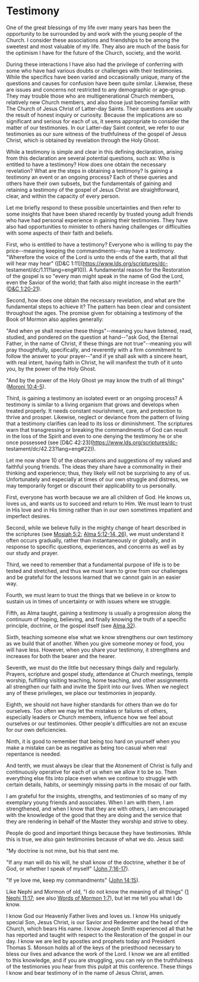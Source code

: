 # Testimony

One of the great blessings of my life over many years has been the opportunity
to be surrounded by and work with the young people of the Church. I consider
these associations and friendships to be among the sweetest and most valuable
of my life. They also are much of the basis for the optimism I have for the
future of the Church, society, and the world.

During these interactions I have also had the privilege of conferring with
some who have had various doubts or challenges with their testimonies. While
the specifics have been varied and occasionally unique, many of the questions
and causes for confusion have been quite similar. Likewise, these are issues
and concerns not restricted to any demographic or age-group. They may trouble
those who are multigenerational Church members, relatively new Church members,
and also those just becoming familiar with The Church of Jesus Christ of
Latter-day Saints. Their questions are usually the result of honest inquiry or
curiosity. Because the implications are so significant and serious for each of
us, it seems appropriate to consider the matter of our testimonies. In our
Latter-day Saint context, we refer to our testimonies as our sure witness of
the truthfulness of the gospel of Jesus Christ, which is obtained by
revelation through the Holy Ghost.

While a testimony is simple and clear in this defining declaration, arising
from this declaration are several potential questions, such as: Who is
entitled to have a testimony? How does one obtain the necessary revelation?
What are the steps in obtaining a testimony? Is gaining a testimony an event
or an ongoing process? Each of these queries and others have their own
subsets, but the fundamentals of gaining and retaining a testimony of the
gospel of Jesus Christ are straightforward, clear, and within the capacity of
every person.

Let me briefly respond to these possible uncertainties and then refer to some
insights that have been shared recently by trusted young adult friends who
have had personal experience in gaining their testimonies. They have also had
opportunities to minister to others having challenges or difficulties with
some aspects of their faith and beliefs.

First, who is entitled to have a testimony? Everyone who is willing to pay the
price--meaning keeping the commandments--may have a testimony. "Wherefore the
voice of the Lord is unto the ends of the earth, that all that will hear may
hear" ([D&amp;C 1:11](https://www.lds.org/scriptures/dc-
testament/dc/1.11?lang=eng#10)). A fundamental reason for the Restoration of
the gospel is so "every man might speak in the name of God the Lord, even the
Savior of the world; that faith also might increase in the earth" ([D&amp;C
1:20-21](https://www.lds.org/scriptures/dc-testament/dc/1.20-21?lang=eng#19)).

Second, how does one obtain the necessary revelation, and what are the
fundamental steps to achieve it? The pattern has been clear and consistent
throughout the ages. The promise given for obtaining a testimony of the Book
of Mormon also applies generally:

"And when ye shall receive these things"--meaning you have listened, read,
studied, and pondered on the question at hand--"ask God, the Eternal Father,
in the name of Christ, if these things are not true"--meaning you will pray
thoughtfully, specifically, and reverently with a firm commitment to follow
the answer to your prayer--"and if ye shall ask with a sincere heart, with
real intent, having faith in Christ, he will manifest the truth of it unto
you, by the power of the Holy Ghost.

"And by the power of the Holy Ghost ye may know the truth of all things"
([Moroni 10:4-5](https://www.lds.org/scriptures/bofm/moro/10.4-5?lang=eng#3)).

Third, is gaining a testimony an isolated event or an ongoing process? A
testimony is similar to a living organism that grows and develops when treated
properly. It needs constant nourishment, care, and protection to thrive and
prosper. Likewise, neglect or deviance from the pattern of living that a
testimony clarifies can lead to its loss or diminishment. The scriptures warn
that transgressing or breaking the commandments of God can result in the loss
of the Spirit and even to one denying the testimony he or she once possessed
(see [D&amp;C 42:23](https://www.lds.org/scriptures/dc-
testament/dc/42.23?lang=eng#22)).

Let me now share 10 of the observations and suggestions of my valued and
faithful young friends. The ideas they share have a commonality in their
thinking and experience; thus, they likely will not be surprising to any of
us. Unfortunately and especially at times of our own struggle and distress, we
may temporarily forget or discount their applicability to us personally.

First, everyone has worth because we are all children of God. He knows us,
loves us, and wants us to succeed and return to Him. We must learn to trust in
His love and in His timing rather than in our own sometimes impatient and
imperfect desires.

Second, while we believe fully in the mighty change of heart described in the
scriptures (see [Mosiah
5:2](https://www.lds.org/scriptures/bofm/mosiah/5.2?lang=eng#1); [Alma
5:12-14,
26](https://www.lds.org/scriptures/bofm/alma/5.12-14%2C26?lang=eng#11)), we
must understand it often occurs gradually, rather than instantaneously or
globally, and in response to specific questions, experiences, and concerns as
well as by our study and prayer.

Third, we need to remember that a fundamental purpose of life is to be tested
and stretched, and thus we must learn to grow from our challenges and be
grateful for the lessons learned that we cannot gain in an easier way.

Fourth, we must learn to trust the things that we believe in or know to
sustain us in times of uncertainty or with issues where we struggle.

Fifth, as Alma taught, gaining a testimony is usually a progression along the
continuum of hoping, believing, and finally knowing the truth of a specific
principle, doctrine, or the gospel itself (see [Alma
32](https://www.lds.org/scriptures/bofm/alma/32?lang=eng)).

Sixth, teaching someone else what we know strengthens our own testimony as we
build that of another. When you give someone money or food, you will have
less. However, when you share your testimony, it strengthens and increases for
both the bearer and the hearer.

Seventh, we must do the little but necessary things daily and regularly.
Prayers, scripture and gospel study, attendance at Church meetings, temple
worship, fulfilling visiting teaching, home teaching, and other assignments
all strengthen our faith and invite the Spirit into our lives. When we neglect
any of these privileges, we place our testimonies in jeopardy.

Eighth, we should not have higher standards for others than we do for
ourselves. Too often we may let the mistakes or failures of others, especially
leaders or Church members, influence how we feel about ourselves or our
testimonies. Other people's difficulties are not an excuse for our own
deficiencies.

Ninth, it is good to remember that being too hard on yourself when you make a
mistake can be as negative as being too casual when real repentance is needed.

And tenth, we must always be clear that the Atonement of Christ is fully and
continuously operative for each of us when we allow it to be so. Then
everything else fits into place even when we continue to struggle with certain
details, habits, or seemingly missing parts in the mosaic of our faith.

I am grateful for the insights, strengths, and testimonies of so many of my
exemplary young friends and associates. When I am with them, I am
strengthened, and when I know that they are with others, I am encouraged with
the knowledge of the good that they are doing and the service that they are
rendering in behalf of the Master they worship and strive to obey.

People do good and important things because they have testimonies. While this
is true, we also gain testimonies because of what we do. Jesus said:

"My doctrine is not mine, but his that sent me.

"If any man will do his will, he shall know of the doctrine, whether it be of
God, or whether I speak of myself" ([John
7:16-17](https://www.lds.org/scriptures/nt/john/7.16-17?lang=eng#15)).

"If ye love me, keep my commandments" ([John
14:15](https://www.lds.org/scriptures/nt/john/14.15?lang=eng#14)).

Like Nephi and Mormon of old, "I do not know the meaning of all things" ([1
Nephi 11:17](https://www.lds.org/scriptures/bofm/1-ne/11.17?lang=eng#16); see
also [Words of Mormon
1:7](https://www.lds.org/scriptures/bofm/w-of-m/1.7?lang=eng#6)), but let me
tell you what I do know.

I know God our Heavenly Father lives and loves us. I know His uniquely special
Son, Jesus Christ, is our Savior and Redeemer and the head of the Church,
which bears His name. I know Joseph Smith experienced all that he has reported
and taught with respect to the Restoration of the gospel in our day. I know we
are led by apostles and prophets today and President Thomas S. Monson holds
all of the keys of the priesthood necessary to bless our lives and advance the
work of the Lord. I know we are all entitled to this knowledge, and if you are
struggling, you can rely on the truthfulness of the testimonies you hear from
this pulpit at this conference. These things I know and bear testimony of in
the name of Jesus Christ, amen.

